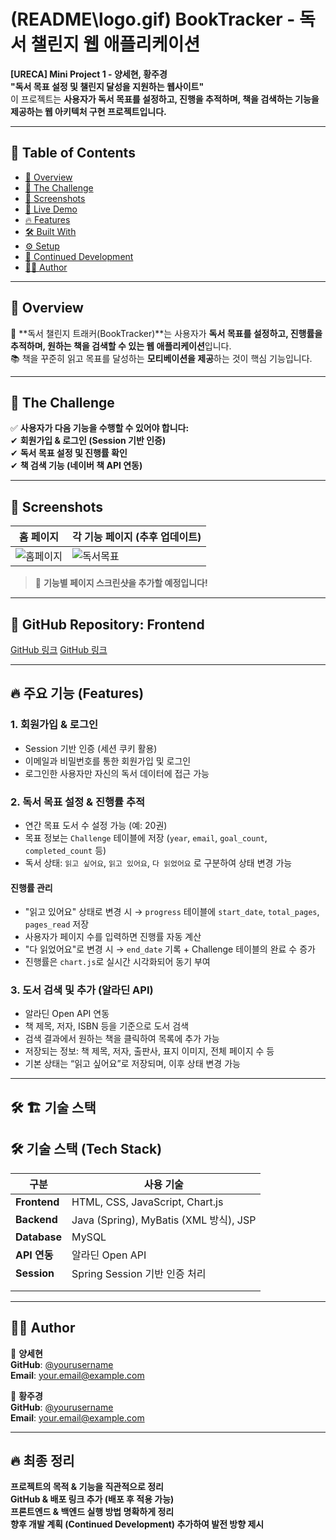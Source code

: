 # **(README\logo.gif) BookTracker - 독서 챌린지 웹 애플리케이션**

**[URECA] Mini Project 1 - 양세현, 황주경**  
**"독서 목표 설정 및 챌린지 달성을 지원하는 웹사이트"**  
이 프로젝트는 **사용자가 독서 목표를 설정하고, 진행을 추적하며, 책을 검색하는 기능을 제공하는 웹 아키텍처 구현 프로젝트입니다.**

---

## 📌 **Table of Contents**

- [📌 Overview](#overview)
- [🎯 The Challenge](#the-challenge)
- [📸 Screenshots](#screenshots)
- [🚀 Live Demo](#live-demo)
- [🔥 Features](#features)
- [🛠 Built With](#built-with)
- [⚙️ Setup](#setup)
- [🚧 Continued Development](#continued-development)
- [👨‍💻 Author](#author)

---

## **📌 Overview**

🚀 **독서 챌린지 트래커(BookTracker)**는 사용자가 **독서 목표를 설정하고, 진행률을 추적하며, 원하는 책을 검색할 수 있는 웹 애플리케이션**입니다.  
📚 책을 꾸준히 읽고 목표를 달성하는 **모티베이션을 제공**하는 것이 핵심 기능입니다.

---

## **🎯 The Challenge**

✅ **사용자가 다음 기능을 수행할 수 있어야 합니다:**  
✔ **회원가입 & 로그인 (Session 기반 인증)**  
✔ **독서 목표 설정 및 진행률 확인**  
✔ **책 검색 기능 (네이버 책 API 연동)**

---

## **📸 Screenshots**

| **홈 페이지**                       | **각 기능 페이지 (추후 업데이트)**  |
| ----------------------------------- | ----------------------------------- |
| ![홈페이지](./screenshots/home.png) | ![독서목표](./screenshots/goal.png) |

> 📌 **기능별 페이지 스크린샷을 추가할 예정입니다!**

---

## 🔗 **GitHub Repository: Frontend**

[GitHub 링크](https://github.com/yshls/BookTracker_Front)
[GitHub 링크](https://github.com/H-JuKyung/BookTracker_Back)

---

## 🔥 주요 기능 (Features)

### 1. 회원가입 & 로그인

- Session 기반 인증 (세션 쿠키 활용)
- 이메일과 비밀번호를 통한 회원가입 및 로그인
- 로그인한 사용자만 자신의 독서 데이터에 접근 가능

### 2. 독서 목표 설정 & 진행률 추적

- 연간 목표 도서 수 설정 가능 (예: 20권)
- 목표 정보는 `Challenge` 테이블에 저장 (`year`, `email`, `goal_count`, `completed_count` 등)
- 독서 상태: `읽고 싶어요`, `읽고 있어요`, `다 읽었어요` 로 구분하여 상태 변경 가능

#### 진행률 관리

- "읽고 있어요" 상태로 변경 시 → `progress` 테이블에 `start_date`, `total_pages`, `pages_read` 저장
- 사용자가 페이지 수를 입력하면 진행률 자동 계산
- "다 읽었어요"로 변경 시 → `end_date` 기록 + Challenge 테이블의 완료 수 증가
- 진행률은 `chart.js`로 실시간 시각화되어 동기 부여

### 3. 도서 검색 및 추가 (알라딘 API)

- 알라딘 Open API 연동
- 책 제목, 저자, ISBN 등을 기준으로 도서 검색
- 검색 결과에서 원하는 책을 클릭하여 목록에 추가 가능
- 저장되는 정보: 책 제목, 저자, 출판사, 표지 이미지, 전체 페이지 수 등
- 기본 상태는 “읽고 싶어요”로 저장되며, 이후 상태 변경 가능

---

## **🛠 🏗️ 기술 스택**

## 🛠️ 기술 스택 (Tech Stack)

| 구분         | 사용 기술                              |
| ------------ | -------------------------------------- |
| **Frontend** | HTML, CSS, JavaScript, Chart.js        |
| **Backend**  | Java (Spring), MyBatis (XML 방식), JSP |
| **Database** | MySQL                                  |
| **API 연동** | 알라딘 Open API                        |
| **Session**  | Spring Session 기반 인증 처리          |
|              |                                        |
|              |                                        |

---

## **👨‍💻 Author**

👤 **양세현**  
**GitHub**: [@yourusername](https://github.com/yourusername)  
**Email**: your.email@example.com

👤 **황주경**  
**GitHub**: [@yourusername](https://github.com/yourusername)  
**Email**: your.email@example.com

---

## **🔥 최종 정리**

**프로젝트의 목적 & 기능을 직관적으로 정리**  
**GitHub & 배포 링크 추가 (배포 후 적용 가능)**  
**프론트엔드 & 백엔드 실행 방법 명확하게 정리**  
**향후 개발 계획 (Continued Development) 추가하여 발전 방향 제시**
